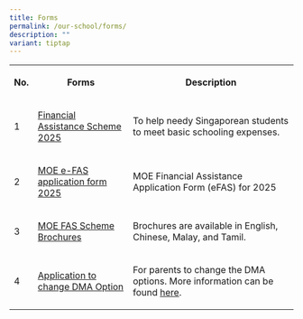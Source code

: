 ```yaml
---
title: Forms
permalink: /our-school/forms/
description: ""
variant: tiptap
---
```

<table style="minWidth: 75px">
<colgroup>
<col>
<col>
<col>
</colgroup>
<tbody>
<tr>
<th rowspan="1" colspan="1">
<p>No.</p>
</th>
<th rowspan="1" colspan="1">
<p>Forms</p>
</th>
<th rowspan="1" colspan="1">
<p>Description</p>
</th>
</tr>
<tr>
<td rowspan="1" colspan="1">
<p>1</p>
</td>
<td rowspan="1" colspan="1">
<p><a href="/files/Forms/MOE_FAS_Application_Form_2025.pdf" rel="noopener nofollow" target="_blank">Financial Assistance Scheme 2025</a>
</p>
</td>
<td rowspan="1" colspan="1">
<p>To help needy Singaporean students to meet basic schooling expenses.</p>
</td>
</tr>
<tr>
<td rowspan="1" colspan="1">
<p>2</p>
</td>
<td rowspan="1" colspan="1">
<p><a href="https://go.gov.sg/moe-efas" rel="noopener nofollow" target="_blank">MOE e-FAS application form 2025</a>
</p>
</td>
<td rowspan="1" colspan="1">
<p>MOE Financial Assistance Application Form (eFAS) for 2025</p>
</td>
</tr>
<tr>
<td rowspan="1" colspan="1">
<p>3</p>
</td>
<td rowspan="1" colspan="1">
<p><a href="go.gov.sg/chrmoefaspamplet" rel="noopener nofollow" target="_blank">MOE FAS Scheme Brochures</a>
</p>
</td>
<td rowspan="1" colspan="1">
<p>Brochures are available in English, Chinese, Malay, and Tamil.</p>
</td>
</tr>
<tr>
<td rowspan="1" colspan="1">
<p>4</p>
</td>
<td rowspan="1" colspan="1">
<p><a href="https://go.gov.sg/chrdma2024" rel="noopener noreferrer nofollow" target="_blank">Application to change DMA Option</a>
</p>
</td>
<td rowspan="1" colspan="1">
<p>For parents to change the DMA options. More information can be found
<a href="/files/Annex%20A%20-%20DMA%20Settings%20After%20School%20Hours.pdf" rel="noopener noreferrer nofollow" target="_blank">here</a>.</p>
</td>
</tr>
</tbody>
</table>
<p></p>